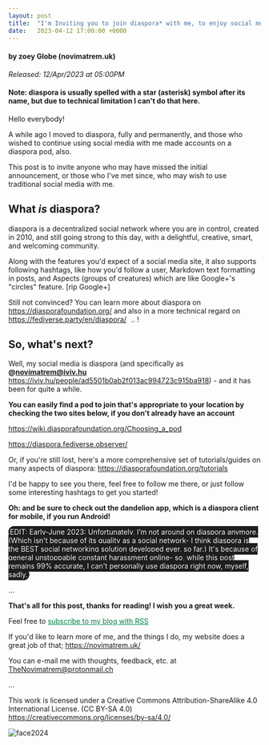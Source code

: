 ```yaml
---
layout: post
title:  "I'm Inviting you to join diaspora* with me, to enjoy social media once again"
date:   2023-04-12 17:00:00 +0000
---
```

#### by zoey Globe (novimatrem.uk)
*Released: 12/Apr/2023 at 05:00PM*

#### Note: diaspora is usually spelled with a star (asterisk) symbol after its name, but due to technical limitation I can't do that here.

Hello everybody!

A while ago I moved to diaspora, fully and permanently, and those who wished to continue using social media with me made accounts on a diaspora pod, also.

This post is to invite anyone who may have missed the initial announcement, or those who I've met since, who may wish to use traditional social media with me.
<br>
## What *is* diaspora?
diaspora is a decentralized social network where you are in control, created in 2010, and still going strong to this day, with a delightful, creative, smart, and welcoming community.

Along with the features you'd expect of a social media site, it also supports following hashtags, like how you'd follow a user, Markdown text formatting in posts, and Aspects (groups of creatures) which are like Google+'s "circles" feature. [rip Google+]

Still not convinced? You can learn more about diaspora on <a href="https://diasporafoundation.org/" target="_blank" style="color: #008148">https://diasporafoundation.org/</a> and also in a more technical regard on <a href="https://fediverse.party/en/diaspora/" target="_blank" style="color: #008148">https://fediverse.party/en/diaspora/</a> &thinsp;&thinsp;..&nbsp;! 
&thinsp;
<br>

## So, what's next?

Well, my social media is diaspora (and specifically as **@novimatrem@iviv.hu** <a href="https://iviv.hu/people/ad5501b0ab2f013ac994723c915ba918" target="_blank" style="color: #008148">https://iviv.hu/people/ad5501b0ab2f013ac994723c915ba918</a>) - and it has been for quite a while.
&nbsp;
<br>

**You can easily find a pod to join that's appropriate to your location by checking the two sites below, if you don't already have an account**

<a href="https://wiki.diasporafoundation.org/Choosing_a_pod" target="_blank" style="color: #008148">https://wiki.diasporafoundation.org/Choosing_a_pod</a>

<a href="https://diaspora.fediverse.observer/" target="_blank" style="color: #008148">https://diaspora.fediverse.observer/</a>

Or, if you're still lost, here's a more comprehensive set of tutorials/guides on many aspects of diaspora: <a href="https://diasporafoundation.org/tutorials" target="_blank" style="color: #008148">https://diasporafoundation.org/tutorials</a>
<br>

I'd be happy to see you there, feel free to follow me there, or just follow some interesting hashtags to get you started!

**Oh: and be sure to check out the dandelion app, which is a diaspora client for mobile, if you run Android!**
<br>

<span style="background-color:#1e1e1e; color:white; padding:3px; border-radius: 32px; font-weight:400; text-rendering: optimizeLegibility; text-shadow: 1px 1px 1px rgb(0, 0, 0);">
EDIT: Early-June 2023: Unfortunately, I’m not around on diaspora anymore. (Which isn't because of its quality as a social network- I think diaspora is the BEST social networking solution developed ever, so far.) It's because of general unstoppable constant harassment online- so, while this post remains 99% accurate, I can't personally use diaspora right now, myself, sadly.
</span>

...

**That's all for this post, thanks for reading! I wish you a great week.**

Feel free to <a href="https://novimatrem.gitlab.io/blog/feed.xml" style="color: #008148" target="_blank">subscribe to my blog with RSS</a>

If you'd like to learn more of me, and the things I do, my website does a great job of that; <a href="https://novimatrem.uk/" style="color: #008148" target="_blank">https://novimatrem.uk/</a>

You can e-mail me with thoughts, feedback, etc. at [TheNovimatrem@protonmail.ch](mailto:TheNovimatrem@protonmail.ch)

...

This work is licensed under a Creative Commons Attribution-ShareAlike 4.0 International License. (CC BY-SA 4.0)
<a href="https://creativecommons.org/licenses/by-sa/4.0/" style="color: #008148" target="_blank">https://creativecommons.org/licenses/by-sa/4.0/</a>

![face2024](https://gitlab.com/Novimatrem/blog/-/raw/master/face2024.png)
